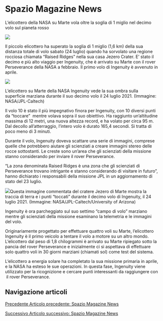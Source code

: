 Spazio Magazine News
====================

L’elicottero della NASA su Marte vola oltre la soglia di 1 miglio nel decimo volo sul pianeta rosso

![](https://www.adaa.it/wp/wp-content/uploads/2021/07/mars1-1024x396.png)

Il piccolo elicottero ha superato la soglia di 1 miglio (1,6 km) della sua distanza totale di volo sabato (24 luglio) quando ha sorvolato una regione rocciosa chiamata “Raised Ridges” nella sua casa Jezero Crater. E’ stato il decimo e più alto viaggio per Ingenuity, che è arrivato su Marte con il rover Perseverance della NASA a febbraio. Il primo volo di Ingenuity è avvenuto in aprile.

![](https://www.adaa.it/wp/wp-content/uploads/2021/07/ing1.jpg)

L’elicottero su Marte della NASA Ingenuity vede la sua ombra sulla superficie marziana durante il suo decimo volo il 24 luglio 2021. (Immagine: NASA/JPL-Caltech)

  
Il volo 10 è stato il più impegnativo finora per Ingenuity, con 10 diversi punti da “toccare”  mentre volava sopra il suo obiettivo. Ha raggiunto un’altitudine massima di 12 metri, una nuova altezza record, e ha volato per circa 95 m. Dal decollo all’atterraggio, l’intero volo è durato 165,4 secondi. Si tratta di poco meno di 3 minuti.

Durante il volo, Ingenuity doveva scattare una serie di immagini, comprese quelle che potrebbero aiutare gli scienziati a creare immagini stereo delle rocce sottostanti. Le creste sono un’area che gli scienziati della missione stanno considerando per inviare il rover Perseverance.

“La zona denominata Raised Ridges è una zona che gli scienziati di Perseverance trovano intrigante e stanno considerando di visitare in futuro”, hanno dichiarato i responsabili della missione JPL in un aggiornamento di stato del 23 luglio.

![](https://www.adaa.it/wp/wp-content/uploads/2021/07/ing2.jpg)Questa immagine commentata del cratere Jezero di Marte mostra la traccia di terra e i punti “toccati” durante il decimo volo di Ingenuity, il 24 luglio 2021. (Immagine: NASA/JPL-Caltech/University of Arizona)

  
Ingenuity è ora parcheggiato sul suo settimo “campo di volo” marziano mentre gli scienziati della missione esaminano la telemetria e le immagini del volo.

Originariamente progettato per effettuare quattro voli su Marte, l’elicottero Ingenuity è il primo veicolo a tentare il volo a motore su un altro mondo. L’elicottero dal peso di 1,8 chilogrammi è arrivato su Marte ripiegato sotto la pancia del rover Perseverance e inizialmente ci si aspettava di effettuare solo quattro voli in 30 giorni marziani (chiamati sol) come test del sistema.

L’elicottero a energia solare ha completato la sua missione primaria in aprile, e la NASA ha esteso le sue operazioni. In questa fase, Ingenuity viene utilizzato per la ricognizione e cercare punti interessanti da raggiungere con  il rover Perseverance.

Navigazione articoli
--------------------

[Precedente Articolo precedente: Spazio Magazine News](https://www.adaa.it/2021/07/18/spazio-magazine-news-8/)

[Successivo Articolo successivo: Spazio Magazine News](https://www.adaa.it/2021/08/02/spazio-magazine-news-10/)